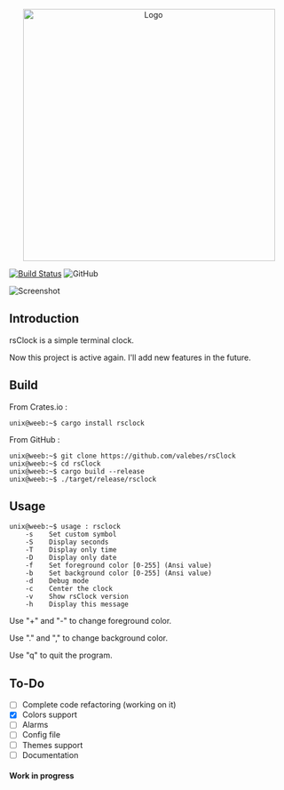 <p align="center">
  <img alt="Logo" width="454" src="https://i.imgur.com/1TF28pq.png">
</p>

[![Build Status](https://travis-ci.org/valebes/rsClock.svg?branch=master)](https://travis-ci.org/valebes/rsClock)
![GitHub](https://img.shields.io/github/license/valebes/rsClock.svg)

![Screenshot](https://i.imgur.com/CuirrjG.png)

## Introduction
rsClock is a simple terminal clock.

Now this project is active again.
I'll add new features in the future.

## Build
From Crates.io :

```console
unix@weeb:~$ cargo install rsclock
```

From GitHub :
```console
unix@weeb:~$ git clone https://github.com/valebes/rsClock
unix@weeb:~$ cd rsClock
unix@weeb:~$ cargo build --release
unix@weeb:~$ ./target/release/rsclock
```
## Usage
```console
unix@weeb:~$ usage : rsclock
    -s    Set custom symbol
    -S    Display seconds
    -T    Display only time
    -D    Display only date
    -f    Set foreground color [0-255] (Ansi value)
    -b    Set background color [0-255] (Ansi value)
    -d    Debug mode
    -c    Center the clock
    -v    Show rsClock version
    -h    Display this message
```
Use "+" and "-" to change foreground color.

Use "." and "," to change background color.

Use "q" to quit the program.

## To-Do
* [ ] Complete code refactoring (working on it)
* [x] Colors support 
* [ ] Alarms
* [ ] Config file
* [ ] Themes support
* [ ] Documentation
#### Work in progress
